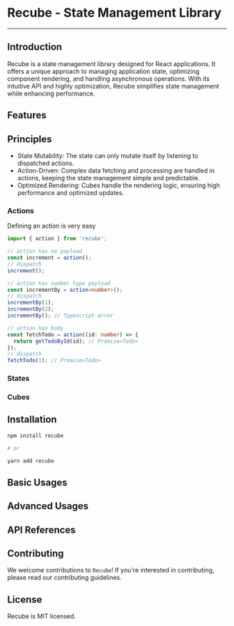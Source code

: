 # Recube - State Management Library

---

## Introduction

Recube is a state management library designed for React applications. It offers a unique approach to managing application state, optimizing component rendering, and handling asynchronous operations. With its intuitive API and highly optimization, Recube simplifies state management while enhancing performance.

## Features

## Principles

- State Mutability: The state can only mutate itself by listening to dispatched actions.
- Action-Driven: Complex data fetching and processing are handled in actions, keeping the state management simple and predictable.
- Optimized Rendering: Cubes handle the rendering logic, ensuring high performance and optimized updates.

### Actions

Defining an action is very easy

```ts
import { action } from 'recube';

// action has no payload
const increment = action();
// dispatch
increment();

// action has number type payload
const incrementBy = action<number>();
// dispatch
incrementBy(1);
incrementBy(2);
incrementBy(); // Typescript error

// action has body
const fetchTodo = action((id: number) => {
  return getTodoById(id); // Promise<Todo>
});
// dispatch
fetchTodo(1); // Promise<Todo>
```

### States

### Cubes

## Installation

```bash
npm install recube

# or

yarn add recube
```

## Basic Usages

## Advanced Usages

## API References

## Contributing

We welcome contributions to `Recube`! If you're interested in contributing, please read our contributing guidelines.

## License

Recube is MIT licensed.
